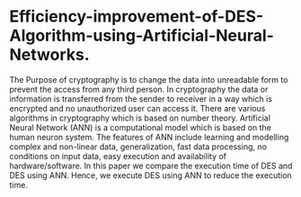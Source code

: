 # Efficiency-improvement-of-DES-Algorithm-using-Artificial-Neural-Networks.
The Purpose of cryptography is to change the data into unreadable form to prevent the access from any third person. In cryptography the data or information is transferred from the sender to receiver in a way which is encrypted and no unauthorized user can access it. There are various algorithms in cryptography which is based on number theory. Artificial Neural Network (ANN) is a computational model which is based on the human neuron system. The features of ANN include learning and modelling complex and non-linear data, generalization, fast data processing, no conditions on input data, easy execution and availability of hardware/software. In this paper we compare the execution time of DES and DES using ANN. Hence, we execute DES using ANN to reduce the execution time.
